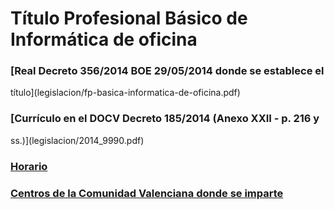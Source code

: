 # Título Profesional Básico de Informática de oficina

### [Real Decreto 356/2014 BOE 29/05/2014 donde se establece el
título](legislacion/fp-basica-informatica-de-oficina.pdf)

### [Currículo en el DOCV Decreto 185/2014 (Anexo XXII - p. 216 y
ss.)](legislacion/2014_9990.pdf)

### [Horario](legislacion/fpbinfinfo.pdf)

### [Centros de la Comunidad Valenciana donde se imparte](http://www.ceice.gva.es/web/centros-docentes/formacion-profesional/familias-profesionales/consulta?fam=190)
